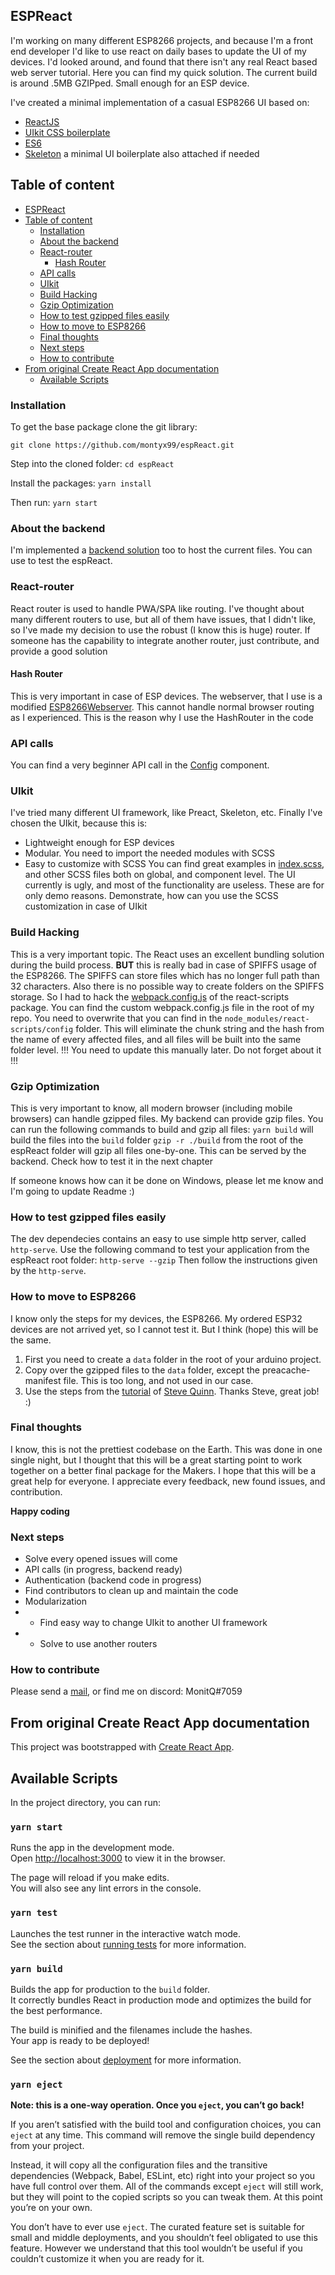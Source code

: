 ## ESPReact
I'm working on many different ESP8266 projects, and because I'm a front end developer I'd like to use react on daily bases to update the UI of my devices. I'd looked around, and found that there isn't any real React based web server tutorial. Here you can find my quick solution. The current build is around .5MB GZIPped. Small enough for an ESP device.

I've created a minimal implementation of a casual ESP8266 UI based on:
- [ReactJS](https://reactjs.org/)
- [UIkit CSS boilerplate](https://getuikit.com/)
- [ES6](https://developer.mozilla.org/en-US/docs/Web/JavaScript/New_in_JavaScript/ECMAScript_2015_support_in_Mozilla)
- [Skeleton](https://getskeleton.com/) a minimal UI boilerplate also attached if needed

## Table of content
- [ESPReact](#espreact)
- [Table of content](#table-of-content)
  - [Installation](#installation)
  - [About the backend](#about-the-backend)
  - [React-router](#react-router)
    - [Hash Router](#hash-router)
  - [API calls](#api-calls)
  - [UIkit](#uikit)
  - [Build Hacking](#build-hacking)
  - [Gzip Optimization](#gzip-optimization)
  - [How to test gzipped files easily](#how-to-test-gzipped-files-easily)
  - [How to move to ESP8266](#how-to-move-to-esp8266)
  - [Final thoughts](#final-thoughts)
  - [Next steps](#next-steps)
  - [How to contribute](#how-to-contribute)
- [From original Create React App documentation](#from-original-create-react-app-documentation)
  - [Available Scripts](#available-scripts)

### Installation
To get the base package clone the git library:

`git clone https://github.com/montyx99/espReact.git`

Step into the cloned folder:
`cd espReact`

Install the packages:
`yarn install`

Then run:
`yarn start`

### About the backend
I'm implemented a [backend solution](https://github.com/montyx99/EspWs) too to host the current files. You can use to test the espReact.

### React-router
React router is used to handle PWA/SPA like routing. I've thought about many different routers to use, but all of them have issues, that I didn't like, so I've made my decision to use the robust (I know this is huge) router. If someone has the capability to integrate another router, just contribute, and provide a good solution

#### Hash Router
This is very important in case of ESP devices. The webserver, that I use is a modified [ESP8266Webserver](https://github.com/esp8266/Arduino/tree/master/libraries/ESP8266WebServer). This cannot handle normal browser routing as I experienced. This is the reason why I use the HashRouter in the code

### API calls
You can find a very beginner API call in the [Config](./src/views/config/config.js) component.

### UIkit
I've tried many different UI framework, like Preact, Skeleton, etc. Finally I've chosen the UIkit, because this is:
- Lightweight enough for ESP devices
- Modular. You need to import the needed modules with SCSS
- Easy to customize with SCSS
You can find great examples in [index.scss](./src/style/index.scss), and other SCSS files both on global, and component level. The UI currently is ugly, and most of the functionality are useless. These are for only demo reasons. Demonstrate, how can you use the SCSS customization in case of UIkit

### Build Hacking
This is a very important topic. The React uses an excellent bundling solution during the build process.
**BUT** this is really bad in case of SPIFFS usage of the ESP8266. The SPIFFS can store files which has no longer full path than 32 characters. Also there is no possible way to create folders on the SPIFFS storage. So I had to hack the [webpack.config.js](./webpack.config.js) of the react-scripts package. You can find the custom webpack.config.js file in the root of my repo. You need to overwrite that you can find in the `node_modules/react-scripts/config` folder. This will eliminate the chunk string and the hash from the name of every affected files, and all files will be built into the same folder level. !!! You need to update this manually later. Do not forget about it !!!

### Gzip Optimization
This is very important to know, all modern browser (including mobile browsers) can handle gzipped files. My backend can provide gzip files. You can run the following commands to build and gzip all files:
`yarn build` will build the files into the `build` folder
`gzip -r ./build` from the root of the espReact folder will gzip all files one-by-one. This can be served by the backend. Check how to test it in the next chapter

If someone knows how can it be done on Windows, please let me know and I'm going to update Readme :)

### How to test gzipped files easily
The dev dependecies contains an easy to use simple http server, called `http-serve`. Use the following command to test your application from the espReact root folder:
`http-serve --gzip`
Then follow the instructions given by the `http-serve`.

### How to move to ESP8266
I know only the steps for my devices, the ESP8266. My ordered ESP32 devices are not arrived yet, so I cannot test it. But I think (hope) this will be the same.
1. First you need to create a `data` folder in the root of your arduino project.
2. Copy over the gzipped files to the `data` folder, except the preacache-manifest file. This is too long, and not used in our case.
3. Use the steps from the [tutorial](https://www.instructables.com/id/Using-ESP8266-SPIFFS/) of [Steve Quinn](https://www.instructables.com/member/SteveQuinn/). Thanks Steve, great job! :)

### Final thoughts
I know, this is not the prettiest codebase on the Earth. This was done in one single night, but I thought that this will be a great starting point to work together on a better final package for the Makers. I hope that this will be a great help for everyone. I appreciate every feedback, new found issues, and contribution.

**Happy coding**

### Next steps
- Solve every opened issues will come
- API calls (in progress, backend ready)
- Authentication (backend code in progress)
- Find contributors to clean up and maintain the code
- Modularization
- - Find easy way to change UIkit to another UI framework
- - Solve to use another routers

### How to contribute
Please send a [mail](mailto:monty.whisp@gmail.com), or find me on discord: MonitQ#7059

## From original Create React App documentation
This project was bootstrapped with [Create React App](https://github.com/facebook/create-react-app).

## Available Scripts

In the project directory, you can run:

### `yarn start`

Runs the app in the development mode.<br />
Open [http://localhost:3000](http://localhost:3000) to view it in the browser.

The page will reload if you make edits.<br />
You will also see any lint errors in the console.

### `yarn test`

Launches the test runner in the interactive watch mode.<br />
See the section about [running tests](https://facebook.github.io/create-react-app/docs/running-tests) for more information.

### `yarn build`

Builds the app for production to the `build` folder.<br />
It correctly bundles React in production mode and optimizes the build for the best performance.

The build is minified and the filenames include the hashes.<br />
Your app is ready to be deployed!

See the section about [deployment](https://facebook.github.io/create-react-app/docs/deployment) for more information.

### `yarn eject`

**Note: this is a one-way operation. Once you `eject`, you can’t go back!**

If you aren’t satisfied with the build tool and configuration choices, you can `eject` at any time. This command will remove the single build dependency from your project.

Instead, it will copy all the configuration files and the transitive dependencies (Webpack, Babel, ESLint, etc) right into your project so you have full control over them. All of the commands except `eject` will still work, but they will point to the copied scripts so you can tweak them. At this point you’re on your own.

You don’t have to ever use `eject`. The curated feature set is suitable for small and middle deployments, and you shouldn’t feel obligated to use this feature. However we understand that this tool wouldn’t be useful if you couldn’t customize it when you are ready for it.

